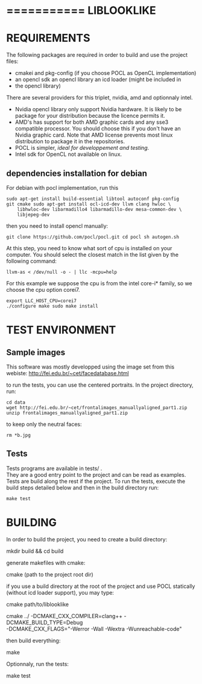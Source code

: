 =========== 
LIBLOOKLIKE 
===========


REQUIREMENTS 
============

The following packages are required in order to build and use the
project files:

* cmakei and pkg-config (if you choose POCL as OpenCL implementation)
* an opencl sdk an opencl library an icd loader (might be included in
* the opencl library)

There are several providers for this triplet, nvidia, amd and
optionnaly intel.
* Nvidia opencl library only support Nvidia hardware. It is likely to
  be package for your distribution because the licence permits it.
* AMD's has support for both AMD graphic cards and any sse3 compatible
  processor. You should choose this if you don't have an Nvidia 
  graphic card. Note that AMD license prevents most linux distribution
  to package it in the repositories.
* POCL is simpler, *ideal for developpement and testing*. 
* Intel sdk for OpenCL not available on linux.


dependencies installation for debian
------------------------------------

For debian with pocl implementation, run this

    sudo apt-get install build-essential libtool autoconf pkg-config
    git cmake sudo apt-get install ocl-icd-dev llvm clang hwloc \
        libhwloc-dev libarmadillo4 libarmadillo-dev mesa-common-dev \
        libjepeg-dev

then you need to install opencl manually:

    git clone https://github.com/pocl/pocl.git cd pocl sh autogen.sh

At this step, you need to know what sort of cpu is installed on your
computer. You should select the closest match in the list given by the
following command:

    llvm-as < /dev/null -o - | llc -mcpu=help

For this example we suppose the cpu is from the intel core-i* family,
so we choose the cpu option corei7.

    export LLC_HOST_CPU=corei7 
    ./configure make sudo make install


TEST ENVIRONMENT 
================

Sample images 
-------------

This software was mostly developped using the image set from this
webiste: http://fei.edu.br/~cet/facedatabase.html

to run the tests, you can use the centered portraits.  In the project
directory, run:

    cd data 
    wget http://fei.edu.br/~cet/frontalimages_manuallyaligned_part1.zip 
    unzip frontalimages_manuallyaligned_part1.zip

to keep only the neutral faces:

    rm *b.jpg

Tests 
-----

Tests programs are available in tests/ .  
They are a good entry point to the project and can be read as 
examples. Tests are build along the rest if the project. To run the 
tests, execute the build steps detailed below and then in the build 
directory run:

    make test


BUILDING 
========

In order to build the project, you need to create a build directory:

 mkdir build && cd build

generate makefiles with cmake:

  cmake (path to the project root dir)

if you use a build directory at the root of the project and use POCL
statically (without icd loader support), you may type:

cmake path/to/liblooklike 
  
cmake ../ -DCMAKE_CXX_COMPILER=clang++ -DCMAKE_BUILD_TYPE=Debug \
    -DCMAKE_CXX_FLAGS="-Werror -Wall -Wextra -Wunreachable-code"

then build everything:

  make 

Optionnaly, run the tests:

  make test
